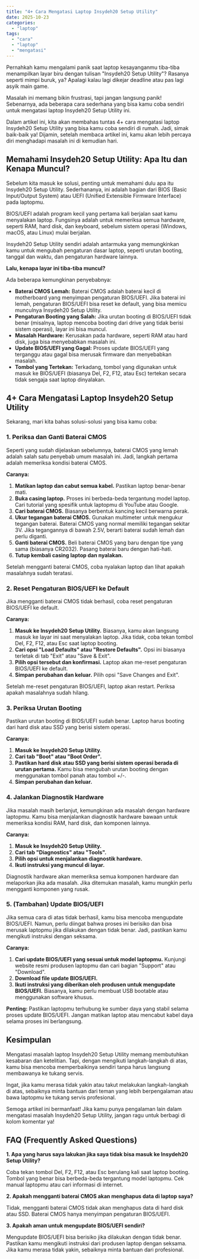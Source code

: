 ```yaml
---
title: "4+ Cara Mengatasi Laptop Insydeh20 Setup Utility"
date: 2025-10-23
categories: 
  - "laptop"
tags: 
  - "cara"
  - "laptop"
  - "mengatasi"
---
```


Pernahkah kamu mengalami panik saat laptop kesayanganmu tiba-tiba menampilkan layar biru dengan tulisan "Insydeh20 Setup Utility"? Rasanya seperti mimpi buruk, ya? Apalagi kalau lagi dikejar deadline atau pas lagi asyik main game.

Masalah ini memang bikin frustrasi, tapi jangan langsung panik! Sebenarnya, ada beberapa cara sederhana yang bisa kamu coba sendiri untuk mengatasi laptop Insydeh20 Setup Utility ini.

Dalam artikel ini, kita akan membahas tuntas 4+ cara mengatasi laptop Insydeh20 Setup Utility yang bisa kamu coba sendiri di rumah. Jadi, simak baik-baik ya! Dijamin, setelah membaca artikel ini, kamu akan lebih percaya diri menghadapi masalah ini di kemudian hari.

## Memahami Insydeh20 Setup Utility: Apa Itu dan Kenapa Muncul?

Sebelum kita masuk ke solusi, penting untuk memahami dulu apa itu Insydeh20 Setup Utility. Sederhananya, ini adalah bagian dari BIOS (Basic Input/Output System) atau UEFI (Unified Extensible Firmware Interface) pada laptopmu.

BIOS/UEFI adalah program kecil yang pertama kali berjalan saat kamu menyalakan laptop. Fungsinya adalah untuk memeriksa semua hardware, seperti RAM, hard disk, dan keyboard, sebelum sistem operasi (Windows, macOS, atau Linux) mulai berjalan.

Insydeh20 Setup Utility sendiri adalah antarmuka yang memungkinkan kamu untuk mengubah pengaturan dasar laptop, seperti urutan booting, tanggal dan waktu, dan pengaturan hardware lainnya.

**Lalu, kenapa layar ini tiba-tiba muncul?**

Ada beberapa kemungkinan penyebabnya:

- **Baterai CMOS Lemah:** Baterai CMOS adalah baterai kecil di motherboard yang menyimpan pengaturan BIOS/UEFI. Jika baterai ini lemah, pengaturan BIOS/UEFI bisa reset ke default, yang bisa memicu munculnya Insydeh20 Setup Utility.
- **Pengaturan Booting yang Salah:** Jika urutan booting di BIOS/UEFI tidak benar (misalnya, laptop mencoba booting dari drive yang tidak berisi sistem operasi), layar ini bisa muncul.
- **Masalah Hardware:** Kerusakan pada hardware, seperti RAM atau hard disk, juga bisa menyebabkan masalah ini.
- **Update BIOS/UEFI yang Gagal:** Proses update BIOS/UEFI yang terganggu atau gagal bisa merusak firmware dan menyebabkan masalah.
- **Tombol yang Tertekan:** Terkadang, tombol yang digunakan untuk masuk ke BIOS/UEFI (biasanya Del, F2, F12, atau Esc) tertekan secara tidak sengaja saat laptop dinyalakan.

## 4+ Cara Mengatasi Laptop Insydeh20 Setup Utility

Sekarang, mari kita bahas solusi-solusi yang bisa kamu coba:

### 1\. Periksa dan Ganti Baterai CMOS

Seperti yang sudah dijelaskan sebelumnya, baterai CMOS yang lemah adalah salah satu penyebab umum masalah ini. Jadi, langkah pertama adalah memeriksa kondisi baterai CMOS.

**Caranya:**

1. **Matikan laptop dan cabut semua kabel.** Pastikan laptop benar-benar mati.
2. **Buka casing laptop.** Proses ini berbeda-beda tergantung model laptop. Cari tutorial yang spesifik untuk laptopmu di YouTube atau Google.
3. **Cari baterai CMOS.** Biasanya berbentuk kancing kecil berwarna perak.
4. **Ukur tegangan baterai CMOS.** Gunakan multimeter untuk mengukur tegangan baterai. Baterai CMOS yang normal memiliki tegangan sekitar 3V. Jika tegangannya di bawah 2.5V, berarti baterai sudah lemah dan perlu diganti.
5. **Ganti baterai CMOS.** Beli baterai CMOS yang baru dengan tipe yang sama (biasanya CR2032). Pasang baterai baru dengan hati-hati.
6. **Tutup kembali casing laptop dan nyalakan.**

Setelah mengganti baterai CMOS, coba nyalakan laptop dan lihat apakah masalahnya sudah teratasi.

### 2\. Reset Pengaturan BIOS/UEFI ke Default

Jika mengganti baterai CMOS tidak berhasil, coba reset pengaturan BIOS/UEFI ke default.

**Caranya:**

1. **Masuk ke Insydeh20 Setup Utility.** Biasanya, kamu akan langsung masuk ke layar ini saat menyalakan laptop. Jika tidak, coba tekan tombol Del, F2, F12, atau Esc saat laptop booting.
2. **Cari opsi "Load Defaults" atau "Restore Defaults".** Opsi ini biasanya terletak di tab "Exit" atau "Save & Exit".
3. **Pilih opsi tersebut dan konfirmasi.** Laptop akan me-reset pengaturan BIOS/UEFI ke default.
4. **Simpan perubahan dan keluar.** Pilih opsi "Save Changes and Exit".

Setelah me-reset pengaturan BIOS/UEFI, laptop akan restart. Periksa apakah masalahnya sudah hilang.

### 3\. Periksa Urutan Booting

Pastikan urutan booting di BIOS/UEFI sudah benar. Laptop harus booting dari hard disk atau SSD yang berisi sistem operasi.

**Caranya:**

1. **Masuk ke Insydeh20 Setup Utility.**
2. **Cari tab "Boot" atau "Boot Order".**
3. **Pastikan hard disk atau SSD yang berisi sistem operasi berada di urutan pertama.** Kamu bisa mengubah urutan booting dengan menggunakan tombol panah atau tombol +/-.
4. **Simpan perubahan dan keluar.**

### 4\. Jalankan Diagnostik Hardware

Jika masalah masih berlanjut, kemungkinan ada masalah dengan hardware laptopmu. Kamu bisa menjalankan diagnostik hardware bawaan untuk memeriksa kondisi RAM, hard disk, dan komponen lainnya.

**Caranya:**

1. **Masuk ke Insydeh20 Setup Utility.**
2. **Cari tab "Diagnostics" atau "Tools".**
3. **Pilih opsi untuk menjalankan diagnostik hardware.**
4. **Ikuti instruksi yang muncul di layar.**

Diagnostik hardware akan memeriksa semua komponen hardware dan melaporkan jika ada masalah. Jika ditemukan masalah, kamu mungkin perlu mengganti komponen yang rusak.

### 5\. (Tambahan) Update BIOS/UEFI

Jika semua cara di atas tidak berhasil, kamu bisa mencoba mengupdate BIOS/UEFI. Namun, perlu diingat bahwa proses ini berisiko dan bisa merusak laptopmu jika dilakukan dengan tidak benar. Jadi, pastikan kamu mengikuti instruksi dengan seksama.

**Caranya:**

1. **Cari update BIOS/UEFI yang sesuai untuk model laptopmu.** Kunjungi website resmi produsen laptopmu dan cari bagian "Support" atau "Download".
2. **Download file update BIOS/UEFI.**
3. **Ikuti instruksi yang diberikan oleh produsen untuk mengupdate BIOS/UEFI.** Biasanya, kamu perlu membuat USB bootable atau menggunakan software khusus.

**Penting:** Pastikan laptopmu terhubung ke sumber daya yang stabil selama proses update BIOS/UEFI. Jangan matikan laptop atau mencabut kabel daya selama proses ini berlangsung.

## Kesimpulan

Mengatasi masalah laptop Insydeh20 Setup Utility memang membutuhkan kesabaran dan ketelitian. Tapi, dengan mengikuti langkah-langkah di atas, kamu bisa mencoba memperbaikinya sendiri tanpa harus langsung membawanya ke tukang servis.

Ingat, jika kamu merasa tidak yakin atau takut melakukan langkah-langkah di atas, sebaiknya minta bantuan dari teman yang lebih berpengalaman atau bawa laptopmu ke tukang servis profesional.

Semoga artikel ini bermanfaat! Jika kamu punya pengalaman lain dalam mengatasi masalah Insydeh20 Setup Utility, jangan ragu untuk berbagi di kolom komentar ya!

## FAQ (Frequently Asked Questions)

**1\. Apa yang harus saya lakukan jika saya tidak bisa masuk ke Insydeh20 Setup Utility?**

Coba tekan tombol Del, F2, F12, atau Esc berulang kali saat laptop booting. Tombol yang benar bisa berbeda-beda tergantung model laptopmu. Cek manual laptopmu atau cari informasi di internet.

**2\. Apakah mengganti baterai CMOS akan menghapus data di laptop saya?**

Tidak, mengganti baterai CMOS tidak akan menghapus data di hard disk atau SSD. Baterai CMOS hanya menyimpan pengaturan BIOS/UEFI.

**3\. Apakah aman untuk mengupdate BIOS/UEFI sendiri?**

Mengupdate BIOS/UEFI bisa berisiko jika dilakukan dengan tidak benar. Pastikan kamu mengikuti instruksi dari produsen laptop dengan seksama. Jika kamu merasa tidak yakin, sebaiknya minta bantuan dari profesional.
